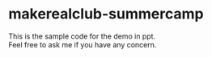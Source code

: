 # makerealclub-summercamp
This is the sample code for the demo in ppt.  
Feel free to ask me if you have any concern.
